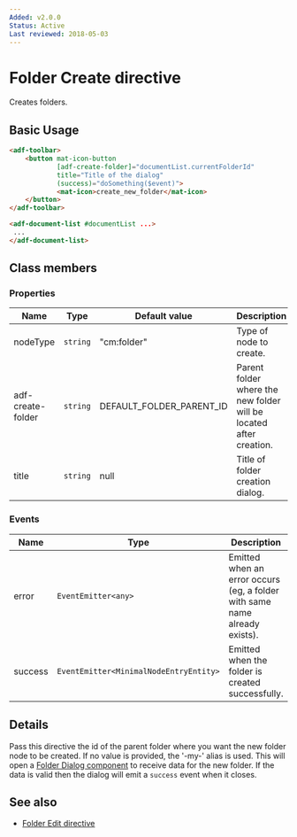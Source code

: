 ```yaml
---
Added: v2.0.0
Status: Active
Last reviewed: 2018-05-03
---
```


# Folder Create directive

Creates folders.

## Basic Usage

```html
<adf-toolbar>
    <button mat-icon-button
            [adf-create-folder]="documentList.currentFolderId"
            title="Title of the dialog"
            (success)="doSomething($event)">
            <mat-icon>create_new_folder</mat-icon>
    </button>
</adf-toolbar>

<adf-document-list #documentList ...>
 ...
</adf-document-list>
```

## Class members

### Properties

| Name | Type | Default value | Description |
| -- | -- | -- | -- |
| nodeType | `string` | "cm:folder" | Type of node to create. |
| adf-create-folder | `string` |  DEFAULT_FOLDER_PARENT_ID | Parent folder where the new folder will be located after creation. |
| title | `string` |  null | Title of folder creation dialog. |

### Events

| Name | Type | Description |
| -- | -- | -- |
| error | `EventEmitter<any>` | Emitted when an error occurs (eg, a folder with same name already exists). |
| success | `EventEmitter<MinimalNodeEntryEntity>` | Emitted when the folder is created successfully. |

## Details

Pass this directive the id of the parent folder where you want the new folder node to be created.
If no value is provided, the '-my-' alias is used.
This will open a [Folder Dialog component](../../lib/content-services/dialogs/folder.dialog.ts) to receive data for the new folder. If the data is valid
then the dialog will emit a `success` event when it closes.

## See also

-   [Folder Edit directive](folder-edit.directive.md)
